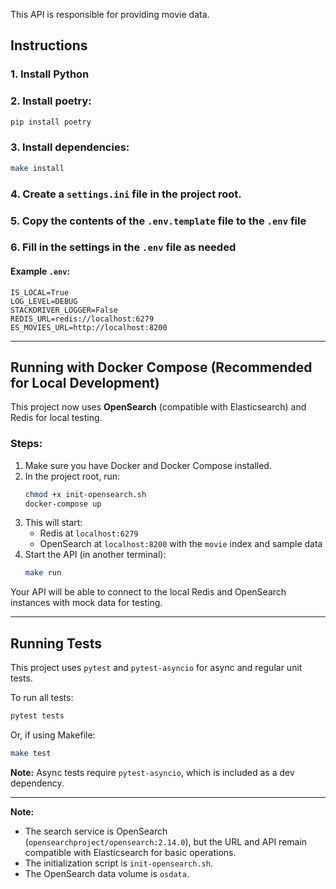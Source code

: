 This API is responsible for providing movie data.

## Instructions

### 1. Install Python

### 2. Install poetry:

```bash
pip install poetry
```

### 3. Install dependencies:
```bash
make install
```

### 4. Create a `settings.ini` file in the project root.
### 5. Copy the contents of the `.env.template` file to the `.env` file
### 6. Fill in the settings in the `.env` file as needed
#### Example `.env`:
```
IS_LOCAL=True
LOG_LEVEL=DEBUG
STACKDRIVER_LOGGER=False
REDIS_URL=redis://localhost:6279
ES_MOVIES_URL=http://localhost:8200
```

---

## Running with Docker Compose (Recommended for Local Development)

This project now uses **OpenSearch** (compatible with Elasticsearch) and Redis for local testing.

### Steps:

1. Make sure you have Docker and Docker Compose installed.
2. In the project root, run:
   ```bash
   chmod +x init-opensearch.sh
   docker-compose up
   ```
3. This will start:
   - Redis at `localhost:6279`
   - OpenSearch at `localhost:8200` with the `movie` index and sample data
4. Start the API (in another terminal):
   ```bash
   make run
   ```

Your API will be able to connect to the local Redis and OpenSearch instances with mock data for testing.

---

## Running Tests

This project uses `pytest` and `pytest-asyncio` for async and regular unit tests.

To run all tests:
```bash
pytest tests
```
Or, if using Makefile:
```bash
make test
```

**Note:** Async tests require `pytest-asyncio`, which is included as a dev dependency.

---

**Note:**
- The search service is OpenSearch (`opensearchproject/opensearch:2.14.0`), but the URL and API remain compatible with Elasticsearch for basic operations.
- The initialization script is `init-opensearch.sh`.
- The OpenSearch data volume is `osdata`.




